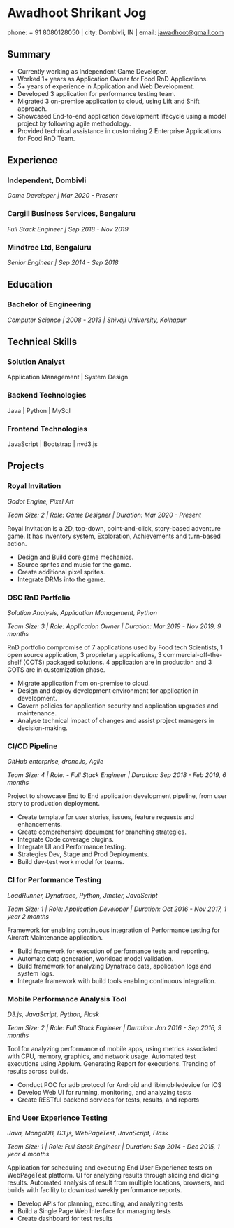 # Awadhoot Shrikant Jog

phone: + 91 8080128050 | city: Dombivli, IN | email: jawadhoot@gmail.com

## Summary

- Currently working as Independent Game Developer.
- Worked 1+ years as Application Owner for Food RnD Applications.
- 5+ years of experience in Application and Web Development.
- Developed 3 application for performance testing team.
- Migrated 3 on-premise application to cloud, using Lift and Shift approach.
- Showcased End-to-end application development lifecycle using a model project by following agile methodology.
- Provided technical assistance in customizing 2 Enterprise Applications for Food RnD Team.
  
## Experience

### Independent, Dombivli

*Game Developer  | Mar 2020 - Present*

### Cargill Business Services, Bengaluru

*Full Stack Engineer | Sep 2018 - Nov 2019*

### Mindtree Ltd, Bengaluru

*Senior Engineer | Sep 2014 - Sep 2018*

## Education

### Bachelor of Engineering

*Computer Science | 2008 - 2013 | Shivaji University, Kolhapur*

## Technical Skills

### Solution Analyst

Application Management | System Design

### Backend Technologies

Java | Python | MySql

### Frontend Technologies

JavaScript | Bootstrap | nvd3.js

## Projects

### Royal Invitation

*Godot Engine, Pixel Art*

*Team Size: 2 | Role: Game Designer | Duration: Mar 2020 - Present*

Royal Invitation is a 2D, top-down, point-and-click, story-based adventure game. It has Inventory system, Exploration, Achievements and turn-based action.

- Design and Build core game mechanics.
- Source sprites and music for the game.
- Create additional pixel sprites.
- Integrate DRMs into the game.

### OSC RnD Portfolio

*Solution Analysis, Application Management, Python*

*Team Size: 3 | Role: Application Owner | Duration: Mar 2019 - Nov 2019, 9 months*

RnD portfolio compromise of 7 applications used by Food tech Scientists, 1 open source application, 3 proprietary applications, 3 commercial-off-the-shelf (COTS) packaged solutions. 4 application are in production and 3 COTS are in customization phase.

- Migrate application from on-premise to cloud.
- Design and deploy development environment for application in development.
- Govern policies for application security and application upgrades and maintenance.
- Analyse technical impact of changes and assist project managers in decision-making.

### CI/CD Pipeline

*GitHub enterprise, drone.io, Agile*

*Team Size: 4 | Role: - Full Stack Engineer | Duration: Sep 2018 - Feb 2019, 6 months*

Project to showcase End to End application development pipeline, from user story to production deployment.

- Create template for user stories, issues, feature requests and enhancements.
- Create comprehensive document for branching strategies.
- Integrate Code coverage plugins.
- Integrate UI and Performance testing.
- Strategies Dev, Stage and Prod Deployments.
- Build dev-test work model for teams.

### CI for Performance Testing

*LoadRunner, Dynatrace, Python, Jmeter, JavaScript*

*Team Size: 1 | Role: Application Developer | Duration: Oct 2016 - Nov 2017, 1 year 2 months*

Framework for enabling continuous integration of Performance testing for Aircraft Maintenance application.

- Build framework for execution of performance tests and reporting.
- Automate data generation, workload model validation.
- Build framework for analyzing Dynatrace data, application logs and system logs.
- Integrate framework with build tools enabling continuous integration.

### Mobile Performance Analysis Tool

*D3.js, JavaScript, Python, Flask*

*Team Size: 2 | Role: Full Stack Engineer | Duration: Jan 2016 - Sep 2016, 9 months*

Tool for analyzing performance of mobile apps, using metrics associated with CPU, memory, graphics, and network usage. Automated test executions using Appium. Generating Report for executions. Trending of results across builds.

- Conduct POC for adb protocol for Android and libimobiledevice for iOS
- Develop Web UI for running, monitoring, and analyzing tests
- Create RESTful backend services for tests, results, and reports

### End User Experience Testing

*Java, MongoDB, D3.js, WebPageTest, JavaScript, Flask*

*Team Size: 1 | Role: Full Stack Engineer | Duration: Sep 2014 - Dec 2015, 1 year 4 months*

Application for scheduling and executing End User Experience tests on WebPageTest platform. UI for analyzing results through slicing and dicing results. Automated analysis of result from multiple locations, browsers, and builds with facility to download weekly performance reports.

- Develop APIs for planning, executing, and analyzing tests
- Build a Single Page Web Interface for managing tests
- Create dashboard for test results
